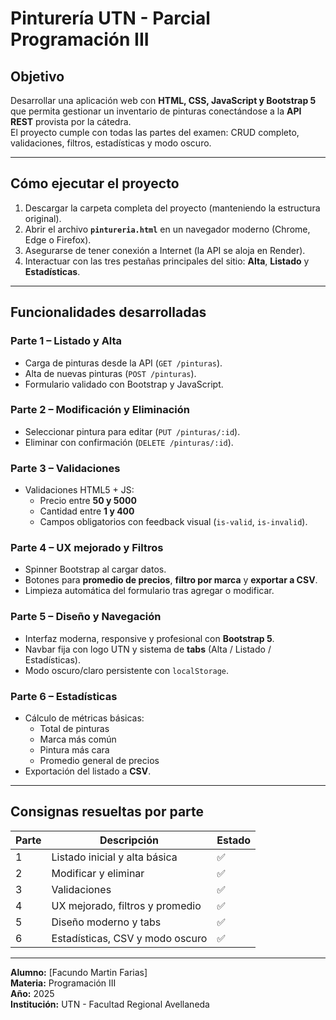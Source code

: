 # Pinturería UTN - Parcial Programación III

## Objetivo
Desarrollar una aplicación web con **HTML, CSS, JavaScript y Bootstrap 5** que permita gestionar un inventario de pinturas conectándose a la **API REST** provista por la cátedra.  
El proyecto cumple con todas las partes del examen: CRUD completo, validaciones, filtros, estadísticas y modo oscuro.

---

## Cómo ejecutar el proyecto
1. Descargar la carpeta completa del proyecto (manteniendo la estructura original).  
2. Abrir el archivo **`pintureria.html`** en un navegador moderno (Chrome, Edge o Firefox).  
3. Asegurarse de tener conexión a Internet (la API se aloja en Render).  
4. Interactuar con las tres pestañas principales del sitio: **Alta**, **Listado** y **Estadísticas**.

---

## Funcionalidades desarrolladas

### Parte 1 – Listado y Alta
- Carga de pinturas desde la API (`GET /pinturas`).
- Alta de nuevas pinturas (`POST /pinturas`).
- Formulario validado con Bootstrap y JavaScript.

### Parte 2 – Modificación y Eliminación
- Seleccionar pintura para editar (`PUT /pinturas/:id`).
- Eliminar con confirmación (`DELETE /pinturas/:id`).

### Parte 3 – Validaciones
- Validaciones HTML5 + JS:  
  - Precio entre **50 y 5000**  
  - Cantidad entre **1 y 400**  
  - Campos obligatorios con feedback visual (`is-valid`, `is-invalid`).

### Parte 4 – UX mejorado y Filtros
- Spinner Bootstrap al cargar datos.  
- Botones para **promedio de precios**, **filtro por marca** y **exportar a CSV**.  
- Limpieza automática del formulario tras agregar o modificar.

### Parte 5 – Diseño y Navegación
- Interfaz moderna, responsive y profesional con **Bootstrap 5**.  
- Navbar fija con logo UTN y sistema de **tabs** (Alta / Listado / Estadísticas).  
- Modo oscuro/claro persistente con `localStorage`.

### Parte 6 – Estadísticas
- Cálculo de métricas básicas:
  - Total de pinturas  
  - Marca más común  
  - Pintura más cara  
  - Promedio general de precios  
- Exportación del listado a **CSV**.

---

## Consignas resueltas por parte

| Parte | Descripción | Estado |
|--------|--------------|--------|
| 1 | Listado inicial y alta básica | ✅ |
| 2 | Modificar y eliminar | ✅ |
| 3 | Validaciones | ✅ |
| 4 | UX mejorado, filtros y promedio | ✅ |
| 5 | Diseño moderno y tabs | ✅ |
| 6 | Estadísticas, CSV y modo oscuro | ✅ |

---

**Alumno:** [Facundo Martin Farias]  
**Materia:** Programación III  
**Año:** 2025  
**Institución:** UTN - Facultad Regional Avellaneda

